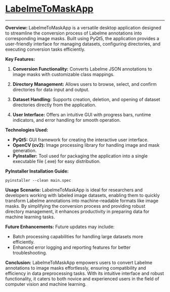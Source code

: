 # [LabelmeToMaskApp](https://github.com/li-jin-1998/LabelmeToMaskApp)

---

**Overview:**
LabelmeToMaskApp is a versatile desktop application designed to streamline the conversion process of Labelme annotations into corresponding image masks. Built using PyQt5, the application provides a user-friendly interface for managing datasets, configuring directories, and executing conversion tasks efficiently.

**Key Features:**
1. **Conversion Functionality:** Converts Labelme JSON annotations to image masks with customizable class mappings.
   
2. **Directory Management:** Allows users to browse, select, and confirm directories for data input and output.
   
3. **Dataset Handling:** Supports creation, deletion, and opening of dataset directories directly from the application.
   
4. **User Interface:** Offers an intuitive GUI with progress bars, runtime indicators, and error handling for smooth operation.
   

**Technologies Used:**
- **PyQt5:** GUI framework for creating the interactive user interface.
- **OpenCV (cv2):** Image processing library for handling image and mask generation.
- **PyInstaller:** Tool used for packaging the application into a single executable file (.exe) for easy distribution.

**PyInstaller Installation Guide:**
```
pyinstaller --clean main.spec
```


**Usage Scenario:**
LabelmeToMaskApp is ideal for researchers and developers working with labeled image datasets, enabling them to quickly transform Labelme annotations into machine-readable formats like image masks. By simplifying the conversion process and providing robust directory management, it enhances productivity in preparing data for machine learning tasks.

**Future Enhancements:**
Future updates may include:
- Batch processing capabilities for handling large datasets more efficiently.
- Enhanced error logging and reporting features for better troubleshooting.

**Conclusion:**
LabelmeToMaskApp empowers users to convert Labelme annotations to image masks effortlessly, ensuring compatibility and efficiency in data preprocessing tasks. With its intuitive interface and robust functionality, it caters to both novice and experienced users in the field of computer vision and machine learning.